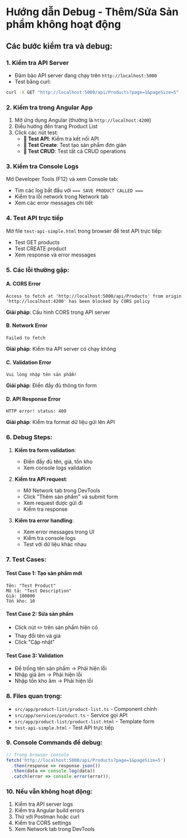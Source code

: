 # Hướng dẫn Debug - Thêm/Sửa Sản phẩm không hoạt động

## Các bước kiểm tra và debug:

### 1. Kiểm tra API Server
- Đảm bảo API server đang chạy trên `http://localhost:5000`
- Test bằng curl:
```bash
curl -X GET "http://localhost:5000/api/Products?page=1&pageSize=5"
```

### 2. Kiểm tra trong Angular App
1. Mở ứng dụng Angular (thường là `http://localhost:4200`)
2. Điều hướng đến trang Product List
3. Click các nút test:
   - **🔗 Test API**: Kiểm tra kết nối API
   - **🧪 Test Create**: Test tạo sản phẩm đơn giản
   - **🧪 Test CRUD**: Test tất cả CRUD operations

### 3. Kiểm tra Console Logs
Mở Developer Tools (F12) và xem Console tab:
- Tìm các log bắt đầu với `=== SAVE PRODUCT CALLED ===`
- Kiểm tra lỗi network trong Network tab
- Xem các error messages chi tiết

### 4. Test API trực tiếp
Mở file `test-api-simple.html` trong browser để test API trực tiếp:
- Test GET products
- Test CREATE product
- Xem response và error messages

### 5. Các lỗi thường gặp:

#### A. CORS Error
```
Access to fetch at 'http://localhost:5000/api/Products' from origin 'http://localhost:4200' has been blocked by CORS policy
```
**Giải pháp**: Cấu hình CORS trong API server

#### B. Network Error
```
Failed to fetch
```
**Giải pháp**: Kiểm tra API server có chạy không

#### C. Validation Error
```
Vui lòng nhập tên sản phẩm!
```
**Giải pháp**: Điền đầy đủ thông tin form

#### D. API Response Error
```
HTTP error! status: 400
```
**Giải pháp**: Kiểm tra format dữ liệu gửi lên API

### 6. Debug Steps:

1. **Kiểm tra form validation**:
   - Điền đầy đủ tên, giá, tồn kho
   - Xem console logs validation

2. **Kiểm tra API request**:
   - Mở Network tab trong DevTools
   - Click "Thêm sản phẩm" và submit form
   - Xem request được gửi đi
   - Kiểm tra response

3. **Kiểm tra error handling**:
   - Xem error messages trong UI
   - Kiểm tra console logs
   - Test với dữ liệu khác nhau

### 7. Test Cases:

#### Test Case 1: Tạo sản phẩm mới
```
Tên: "Test Product"
Mô tả: "Test Description"  
Giá: 100000
Tồn kho: 10
```

#### Test Case 2: Sửa sản phẩm
- Click nút ✏️ trên sản phẩm hiện có
- Thay đổi tên và giá
- Click "Cập nhật"

#### Test Case 3: Validation
- Để trống tên sản phẩm → Phải hiện lỗi
- Nhập giá âm → Phải hiện lỗi
- Nhập tồn kho âm → Phải hiện lỗi

### 8. Files quan trọng:

- `src/app/product-list/product-list.ts` - Component chính
- `src/app/services/product.ts` - Service gọi API
- `src/app/product-list/product-list.html` - Template form
- `test-api-simple.html` - Test API trực tiếp

### 9. Console Commands để debug:

```javascript
// Trong browser console
fetch('http://localhost:5000/api/Products?page=1&pageSize=5')
  .then(response => response.json())
  .then(data => console.log(data))
  .catch(error => console.error(error));
```

### 10. Nếu vẫn không hoạt động:

1. Kiểm tra API server logs
2. Kiểm tra Angular build errors
3. Thử với Postman hoặc curl
4. Kiểm tra CORS settings
5. Xem Network tab trong DevTools








